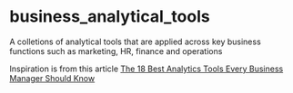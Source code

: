 # business_analytical_tools
A colletions of analytical tools that are applied across key business functions such as marketing, HR, finance and operations

Inspiration is from this article [The 18 Best Analytics Tools Every Business Manager Should Know](https://www.forbes.com/sites/bernardmarr/2016/02/04/the-18-best-analytics-tools-every-business-manager-should-know/#6a1a4e8d5d39)


